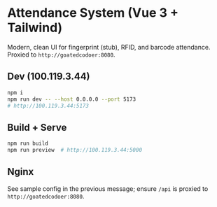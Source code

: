 # Attendance System (Vue 3 + Tailwind)

Modern, clean UI for fingerprint (stub), RFID, and barcode attendance. Proxied to `http://goatedcodoer:8080`.

## Dev (100.119.3.44)
```bash
npm i
npm run dev -- --host 0.0.0.0 --port 5173
# http://100.119.3.44:5173
```

## Build + Serve
```bash
npm run build
npm run preview  # http://100.119.3.44:5000
```

## Nginx
See sample config in the previous message; ensure `/api` is proxied to `http://goatedcodoer:8080`.
